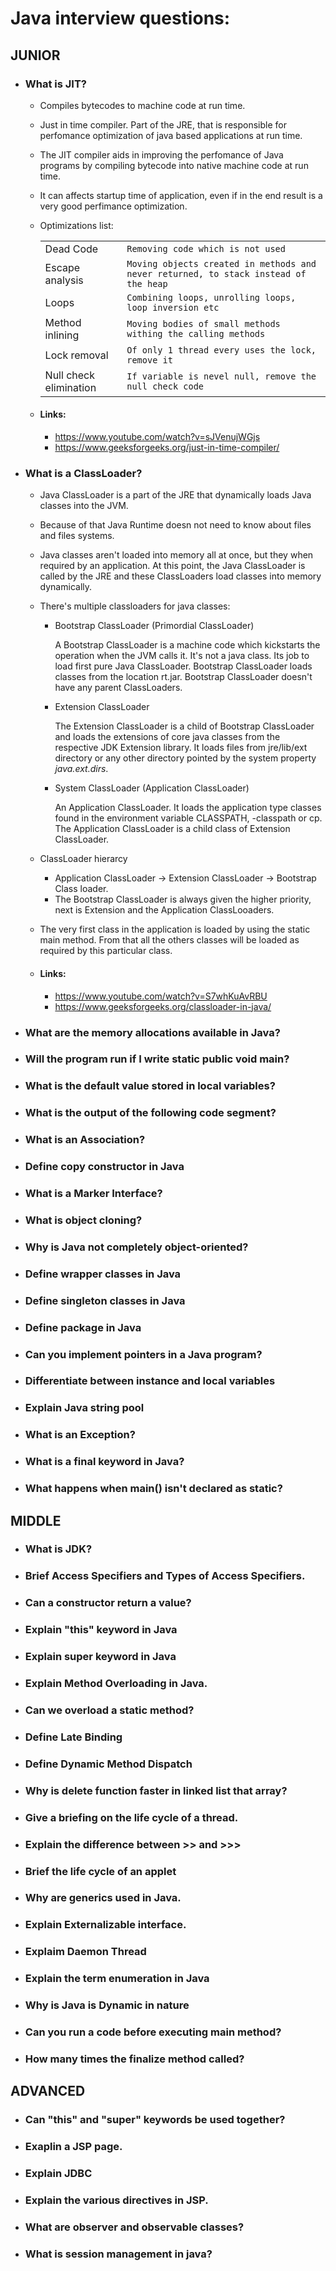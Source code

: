 # Java interview questions:


## JUNIOR

* ### What is JIT?
	* Compiles bytecodes to machine code at run time.
	* Just in time compiler. Part of the JRE, that is responsible for perfomance optimization of java based applications at run time.
	* The JIT compiler aids in improving the perfomance of Java programs by compiling bytecode into native machine code at run time.
	* It can affects startup time of application, even if in the end result is a very good perfimance optimization.
	* Optimizations list:

		|                       |                               													 |
		|-----------------------|------------------------------------------------------------------------------------|
		|Dead Code		 		|`Removing code which is not used`													 |	
		|Escape analysis 		|`Moving objects created in methods and never returned, to stack instead of the heap`|
		|Loops           		|`Combining loops, unrolling loops, loop inversion etc`								 |
		|Method inlining 		|`Moving bodies of small methods withing the calling methods`						 |
		|Lock removal    		|`Of only 1 thread every uses the lock, remove it`									 |
		|Null check elimination |`If variable is nevel null, remove the null check code`							 |

	* #### Links:	
		* https://www.youtube.com/watch?v=sJVenujWGjs
		* https://www.geeksforgeeks.org/just-in-time-compiler/

* ###  What is a ClassLoader?
	* Java ClassLoader is a part of the JRE that dynamically loads Java classes into the JVM.
	* Because of that Java Runtime doesn not need to know about files and files systems.
	* Java classes aren't loaded into memory all at once, but they when required by an application. At this point, the Java ClassLoader is called by the JRE and these ClassLoaders load classes into memory dynamically.
	* There's multiple classloaders for java classes:
		* Bootstrap ClassLoader (Primordial ClassLoader)

			A Bootstrap ClassLoader is a machine code which kickstarts the operation when the JVM calls it. It's not a java class. Its job to load first pure Java ClassLoader. Bootstrap ClassLoader loads classes from the location rt.jar. Bootstrap ClassLoader doesn't have any parent ClassLoaders.

		* Extension ClassLoader

			The Extension ClassLoader is a child of Bootstrap ClassLoader and loads the extensions of core java classes from the respective JDK Extension library. It loads files from jre/lib/ext directory or any other directory pointed by the system property *java.ext.dirs*.

		* System ClassLoader (Application ClassLoader)

			An Application ClassLoader. It loads the application type classes found in the environment variable CLASSPATH, -classpath or cp. The Application ClassLoader is a child class of Extension ClassLoader.

	* ClassLoader hierarcy
		* Application ClassLoader -> Extension ClassLoader -> Bootstrap Class loader.
		* The Bootstrap ClassLoader is always given the higher priority, next is Extension and the Application ClassLooaders.
	* The very first class in the application is loaded by using the static main method. From that all the others classes will be loaded as required by this particular class.
	* #### Links:	
		* https://www.youtube.com/watch?v=S7whKuAvRBU
		* https://www.geeksforgeeks.org/classloader-in-java/
		
* ###  What are the memory allocations available in Java?
* ###  Will the program run if I write static public void main?
* ###  What is the default value stored in local variables?
* ###  What is the output of the following code segment?
* ###  What is an Association?
* ###  Define copy constructor in Java
* ###  What is a Marker Interface?
* ###  What is object cloning?
* ###  Why is Java not completely object-oriented?
* ###  Define wrapper classes in Java
* ###  Define singleton classes in Java
* ###  Define package in Java
* ###  Can you implement pointers in a Java program?
* ###  Differentiate between instance and local variables
* ###  Explain Java string pool
* ###  What is an Exception?
* ###  What is a final keyword in Java?
* ###  What happens when main() isn't declared as static?

## MIDDLE

* ### What is JDK?
* ### Brief Access Specifiers and Types of Access Specifiers.
* ### Can a constructor return a value?
* ### Explain "this" keyword in Java
* ### Explain super keyword in Java
* ### Explain Method Overloading in Java.
* ### Can we overload a static method?
* ### Define Late Binding
* ### Define Dynamic Method Dispatch
* ### Why is delete function faster in linked list that array?
* ### Give a briefing on the life cycle of a thread.
* ### Explain the difference between >> and >>>
* ### Brief the life cycle of an applet
* ### Why are generics used in Java.
* ### Explain Externalizable interface.
* ### Explaim Daemon Thread
* ### Explain the term enumeration in Java
* ### Why is Java is Dynamic in nature
* ### Can you run a code before executing main method?
* ### How many times the finalize method called?

## ADVANCED

* ### Can "this" and "super" keywords be used together?
* ### Exaplin a JSP page.
* ### Explain JDBC
* ### Explain the various directives in JSP.
* ### What are observer and observable classes?
* ### What is session management in java?
